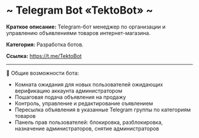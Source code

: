 # ~ Telegram Bot «TektoBot» ~

**Краткое описание:** Telegram-бот менеджер по организации и управлению объявлениями товаров интернет-магазина.

**Категория:** Разработка ботов.

**Ссылка:** https://t.me/TektoBot

-----------------------------------

🔻 Общие возможности бота:

   - Комната ожидания для новых пользователей ожидающих верификацию аккаунта администратором
   - Пошаговая подача объявления на продажу
   - Контроль, управление и редактирование оъявлением
   - Пересылка объявления в указанные Telegram группы по категориям товаров
   - Панель прав пользователей: блокировка, разблокировка, назначение администраторов, снятие администраторов

